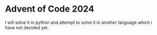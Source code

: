 # Advent of Code 2024

I will solve it in python and attempt to solve it in another language which i have not decided yet.
